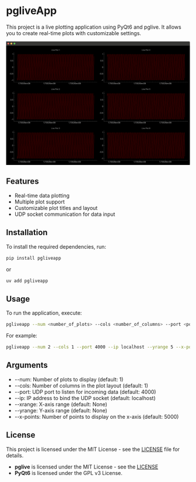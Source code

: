 # pgliveApp

This project is a live plotting application using PyQt6 and pglive. It allows you to create real-time plots with customizable settings.

<img src="docs/images/app_image.png" width="600">

## Features

- Real-time data plotting
- Multiple plot support
- Customizable plot titles and layout
- UDP socket communication for data input

## Installation

To install the required dependencies, run:
```sh
pip install pgliveapp
```

or  

```sh
uv add pgliveapp
```

## Usage
To run the application, execute:
```sh
pgliveapp --num <number_of_plots> --cols <number_of_columns> --port <port_number> --ip <ip_address> --xrange <x_range> --yrange <y_range> --x-points <x_points>
```

For example:
```sh
pgliveapp --num 2 --cols 1 --port 4000 --ip localhost --yrange 5 --x-points 500
```

## Arguments
- --num: Number of plots to display (default: 1)
- --cols: Number of columns in the plot layout (default: 1)
- --port: UDP port to listen for incoming data (default: 4000)
- --ip: IP address to bind the UDP socket (default: localhost)
- --xrange: X-axis range (default: None)
- --yrange: Y-axis range (default: None)
- --x-points: Number of points to display on the x-axis (default: 5000)

## License
This project is licensed under the MIT License - see the [LICENSE](LICENCE.txt) file for details.

* **pglive** is licensed under the MIT License - see the [LICENSE](https://github.com/pyqtgraph/pyqtgraph/blob/master/LICENSE.txt)
* **PyQt6** is licensed under the GPL v3 License.
